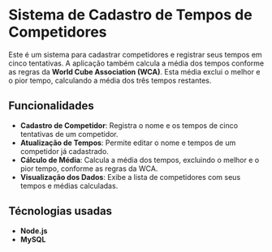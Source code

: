 # Sistema de Cadastro de Tempos de Competidores

Este é um sistema para cadastrar competidores e registrar seus tempos em cinco tentativas. A aplicação também calcula a média dos tempos conforme as regras da **World Cube Association (WCA)**. Esta média exclui o melhor e o pior tempo, calculando a média dos três tempos restantes.

## Funcionalidades

- **Cadastro de Competidor**: Registra o nome e os tempos de cinco tentativas de um competidor.
- **Atualização de Tempos**: Permite editar o nome e tempos de um competidor já cadastrado.
- **Cálculo de Média**: Calcula a média dos tempos, excluindo o melhor e o pior tempo, conforme as regras da WCA.
- **Visualização dos Dados**: Exibe a lista de competidores com seus tempos e médias calculadas.

## Técnologias usadas

- **Node.js**
- **MySQL**
